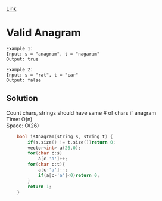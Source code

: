 [Link](https://leetcode.com/problems/valid-anagram/)
# Valid Anagram
```
Example 1:
Input: s = "anagram", t = "nagaram"
Output: true

Example 2:
Input: s = "rat", t = "car"
Output: false
```
## Solution
Count chars, strings should have same # of chars if anagram<br>
Time: O(n)<br>
Space: O(26)<br>
```cpp
    bool isAnagram(string s, string t) {
        if(s.size() != t.size())return 0;
        vector<int> a(26,0);
        for(char c:s)
            a[c-'a']++;
        for(char c:t){
            a[c-'a']--;
            if(a[c-'a']<0)return 0;
        }
        return 1;
    }
```